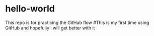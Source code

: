 # hello-world
This repo is for practicing the GitHub flow
#This is my first time using GitHub and hopefully i will get better with it
